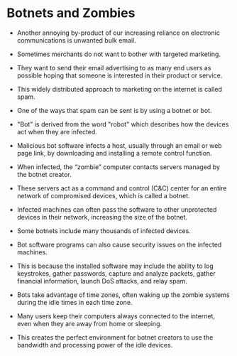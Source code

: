 # Botnets and Zombies

- Another annoying by-product of our increasing reliance on electronic communications is unwanted bulk email. 
- Sometimes merchants do not want to bother with targeted marketing. 
- They want to send their email advertising to as many end users as possible hoping that someone is interested in their product or service. 
- This widely distributed approach to marketing on the internet is called spam. 
- One of the ways that spam can be sent is by using a botnet or bot.

- "Bot" is derived from the word "robot" which describes how the devices act when they are infected. 
- Malicious bot software infects a host, usually through an email or web page link, by downloading and installing a remote control function. 
- When infected, the “zombie” computer contacts servers managed by the botnet creator. 
- These servers act as a command and control (C&C) center for an entire network of compromised devices, which is called a botnet. 
- Infected machines can often pass the software to other unprotected devices in their network, increasing the size of the botnet. 
- Some botnets include many thousands of infected devices.

- Bot software programs can also cause security issues on the infected machines. 
- This is because the installed software may include the ability to log keystrokes, gather passwords, capture and analyze packets, gather financial information, launch DoS attacks, and relay spam. 
- Bots take advantage of time zones, often waking up the zombie systems during the idle times in each time zone. 
- Many users keep their computers always connected to the internet, even when they are away from home or sleeping. 
- This creates the perfect environment for botnet creators to use the bandwidth and processing power of the idle devices.
